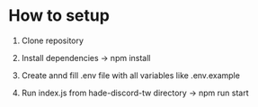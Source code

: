 # How to setup

1) Clone repository

2) Install dependencies -> npm install

3) Create annd fill .env file with all variables like .env.example

4) Run index.js from hade-discord-tw directory -> npm run start
